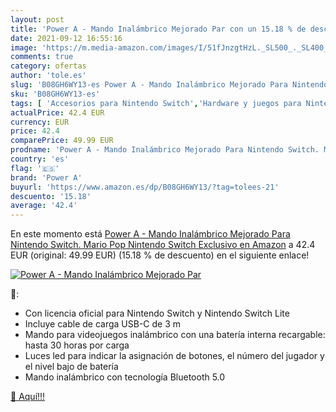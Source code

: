 ```yaml
---
layout: post
title: 'Power A - Mando Inalámbrico Mejorado Par con un 15.18 % de descuento'
date: 2021-09-12 16:55:16
image: 'https://m.media-amazon.com/images/I/51fJnzgtHzL._SL500_._SL400_.jpg'
comments: true
category: ofertas
author: 'tole.es'
slug: 'B08GH6WY13-es Power A - Mando Inalámbrico Mejorado Para Nintendo Switch....'
sku: 'B08GH6WY13-es'
tags: [ 'Accesorios para Nintendo Switch','Hardware y juegos para Nintendo Switch','Mandos para Nintendo Switch','Videojuegos','nintendo','power a', ]
actualPrice: 42.4 EUR
currency: EUR
price: 42.4
comparePrice: 49.99 EUR
prodname: 'Power A - Mando Inalámbrico Mejorado Para Nintendo Switch. Mario Pop  Nintendo Switch   Exclusivo en Amazon'
country: 'es'
flag: '🇪🇸'
brand: 'Power A'
buyurl: 'https://www.amazon.es/dp/B08GH6WY13/?tag=tolees-21'
descuento: '15.18'
average: '42.4'
---
```


En este momento está [Power A - Mando Inalámbrico Mejorado Para Nintendo Switch. Mario Pop  Nintendo Switch   Exclusivo en Amazon](https://www.amazon.es/dp/B08GH6WY13/?tag=tolees-21) a 42.4 EUR (original: 49.99 EUR) (15.18 %  de descuento) en el siguiente enlace!

[![Power A - Mando Inalámbrico Mejorado Par](https://m.media-amazon.com/images/I/51fJnzgtHzL._SL500_._SL400_.jpg)](https://www.amazon.es/dp/B08GH6WY13/?tag=tolees-21)

🔎:

- Con licencia oficial para Nintendo Switch y Nintendo Switch Lite
- Incluye cable de carga USB-C de 3 m
- Mando para videojuegos inalámbrico con una batería interna recargable: hasta 30 horas por carga
- Luces led para indicar la asignación de botones, el número del jugador y el nivel bajo de batería
- Mando inalámbrico con tecnología Bluetooth 5.0

[🛒 Aquí!!!](https://www.amazon.es/dp/B08GH6WY13/?tag=tolees-21)
